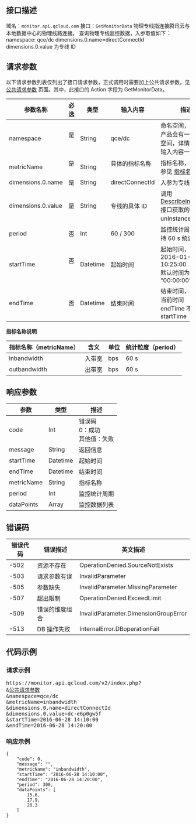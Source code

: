 ## 接口描述
域名：`monitor.api.qcloud.com`
接口：`GetMonitorData`
物理专线指连接腾讯云与本地数据中心的物理线路连接。
查询物理专线监控数据，入参取值如下：
namespace: qce/dc
dimensions.0.name=directConnectId
dimensions.0.value 为专线 ID

## 请求参数

以下请求参数列表仅列出了接口请求参数，正式调用时需要加上公共请求参数，见 <a href="/doc/api/405/公共请求参数" title="公共请求参数">公共请求参数</a> 页面。其中，此接口的 Action 字段为 GetMonitorData。

| 参数名称               | 必选   | 类型       | 输入内容            | 描述                                       |
| ------------------ | ---- | -------- | --------------- | ---------------------------------------- |
| namespace          | 是    | String   | qce/dc          | 命名空间，每个云产品会有一个命名空间，详情请参见输入内容一栏        |
| metricName         | 是    | String   | 具体的指标名称         | 指标名称，详情请参见 [指标名称说明](#zhibiao)  |
| dimensions.0.name  | 是    | String   | directConnectId | 入参为专线 ID                                  |
| dimensions.0.value | 是    | String   | 专线的具体 ID         | 调用 [DescribeInstances](https://intl.cloud.tencent.com/document/product/213/15728) 接口获取的 unInstanceId 字段 |
| period             | 否    | Int      | 60 / 300          | 监控统计周期，支持 60 s 统计粒度。                        |
| startTime          | 否    | Datetime | 起始时间            | 起始时间，如：2016-01-01 10:25:00</br> 默认时间为当天的 “00:00:00” |
| endTime            | 否    | Datetime | 结束时间            | 结束时间，默认为当前时间</br>endTime 不能小于 startTime       |

<span id="zhibiao"></span>
**指标名称说明**

| 指标名称（metricName） | 含义   | 单位   | 统计粒度（period） |
| ---------------- | ---- | ---- | ------------ |
| inbandwidth      | 入带宽  | bps  | 60 s          |
| outbandwidth     | 出带宽  | bps  | 60 s          |


## 响应参数

| 参数       | 类型       | 描述                  |
| ---------- | -------- | ------------------- |
| code       | Int      | 错误码</br>0：成功</br>其他值：失败 |
| message    | String   | 返回信息                |
| startTime  | Datetime | 起始时间                |
| endTime    | Datetime | 结束时间                |
| metricName | String   | 指标名称                |
| period     | Int      | 监控统计周期              |
| dataPoints | Array    | 监控数据列表              |


## 错误码

| 错误代码 | 错误描述    | 英文描述                                 |
| ---- | ------- | ------------------------------------ |
| -502 | 资源不存在   | OperationDenied.SourceNotExists      |
| -503 | 请求参数有误  | InvalidParameter                     |
| -505 | 参数缺失    | InvalidParameter.MissingParameter    |
| -507 | 超出限制    | OperationDenied.ExceedLimit          |
| -509 | 错误的维度组合 | InvalidParameter.DimensionGroupError |
| -513 | DB 操作失败  | InternalError.DBoperationFail        |

## 代码示例

### 请求示例

<pre>
https://monitor.api.qcloud.com/v2/index.php?
&<a href="/doc/api/405/公共请求参数" title="公共请求参数">公共请求参数</a>
&namespace=qce/dc
&metricName=inbandwidth
&dimensions.0.name=directConnectId
&dimensions.0.value=dc-e6p0gw5f
&startTime=2016-06-28 14:10:00
&endTime=2016-06-28 14:20:00
</pre>

### 响应示例

```shell
{
	"code": 0,
	"message": "",
	"metricName": "inbandwidth",
	"startTime": "2016-06-28 14:10:00",
	"endTime": "2016-06-28 14:20:00",
	"period": 300,
	"dataPoints": [
		15.6,
		17.9,
		20.3
	]
}
```
